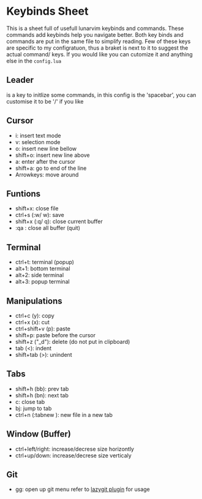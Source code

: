 # Keybinds Sheet
This is a sheet full of usefull lunarvim keybinds and commands. These commands add keybinds help you navigate better.
Both key binds and commands are put in the same file to simplify reading.
Few of these keys are specific to my configratuon, thus a braket is next to it to suggest the actual command/ keys.
If you would like you can cutomize it and anything else in the `config.lua`
## Leader
is a key to initlize some commands, in this config is the 'spacebar', you can customise it to be '/' if you like

## Cursor
- i: insert text mode
- v: selection mode
- o: insert new line bellow
- shift+o: insert new line above
- a: enter after the cursor
- shift+a: go to end of the line
- Arrowkeys: move around

## Funtions
- shift+x: close file
- ctrl+s (:w/ <leader>w): save
- shift+x (:q/ <leader>q): close current buffer
- :qa : close all buffer (quit)

## Terminal
- ctrl+t: terminal (popup)
- alt+1: bottom terminal
- alt+2: side terminal
- alt+3: popup terminal

## Manipulations
- ctrl+c (y): copy
- ctrl+x (x): cut
- ctrl+shift+v (p): paste
- shift+p: paste before the cursor
- shift+z ("_d"): delete (do not put in clipboard)
- tab (<): indent
- shift+tab (>): unindent

## Tabs
- shift+h (<leader>bb): prev tab
- shift+h (<leader>bn): next tab
- <leader>c: close tab
- <leader>bj: jump to tab
- ctrl+n (:tabnew <filename>): new file in a new tab

## Window (Buffer)
- ctrl+left/right: increase/decrese size horizontly
- ctrl+up/down: increase/decrese size verticaly

## Git
- <leader>gg: open up git menu
refer to [lazygit plugin](https://github.com/kdheepak/lazygit.nvim) for usage

